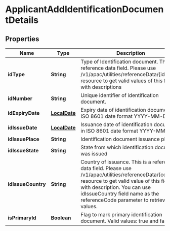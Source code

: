 # ApplicantAddIdentificationDocumentDetails

## Properties
Name | Type | Description | Notes
------------ | ------------- | ------------- | -------------
**idType** | **String** | Type of Identification document. This is a reference data field. Please use /v1/apac/utilities/referenceData/{idType} resource to get valid values of this field with descriptions |  [optional]
**idNumber** | **String** | Unique identifier of identification document. |  [optional]
**idExpiryDate** | [**LocalDate**](LocalDate.md) | Expiry date of identification document in ISO 8601 date format YYYY-MM-DD |  [optional]
**idIssueDate** | [**LocalDate**](LocalDate.md) | Issuance date of identification document in ISO 8601 date format YYYY-MM-DD |  [optional]
**idIssuePlace** | **String** | Identification document issuance place |  [optional]
**idIssueState** | **String** | State from which identification document was issued |  [optional]
**idIssueCountry** | **String** | Country of issuance. This is a reference data field. Please use /v1/apac/utilities/referenceData/{country} resource to get valid value of this field with description. You can use idIssueCountry field name as the referenceCode parameter to retrieve the values. |  [optional]
**isPrimaryId** | **Boolean** | Flag to mark primary identification document. Valid values: true and false |  [optional]
